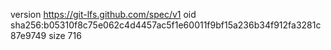 version https://git-lfs.github.com/spec/v1
oid sha256:b05310f8c75e062c4d4457ac5f1e60011f9bf15a236b34f912fa3281c87e9749
size 716
